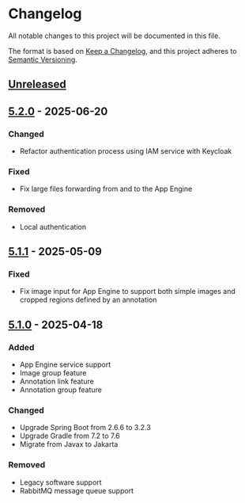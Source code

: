 # Changelog

All notable changes to this project will be documented in this file.

The format is based on [Keep a Changelog](https://keepachangelog.com/en/1.1.0/),
and this project adheres to [Semantic Versioning](https://semver.org/spec/v2.0.0.html).

## [Unreleased]

## [5.2.0] - 2025-06-20

### Changed

- Refactor authentication process using IAM service with Keycloak

### Fixed

- Fix large files forwarding from and to the App Engine

### Removed

- Local authentication

## [5.1.1] - 2025-05-09

### Fixed

- Fix image input for App Engine to support both simple images and cropped regions defined by an annotation

## [5.1.0] - 2025-04-18

### Added

- App Engine service support
- Image group feature
- Annotation link feature
- Annotation group feature

### Changed

- Upgrade Spring Boot from 2.6.6 to 3.2.3
- Upgrade Gradle from 7.2 to 7.6
- Migrate from Javax to Jakarta

### Removed

- Legacy software support
- RabbitMQ message queue support

[Unreleased]: https://github.com/cytomine/Cytomine-core/compare/5.2.0..HEAD

[5.2.0]: https://github.com/cytomine/Cytomine-core/releases/tag/5.2.0

[5.1.1]: https://github.com/cytomine/Cytomine-core/releases/tag/5.1.1

[5.1.0]: https://github.com/cytomine/Cytomine-core/releases/tag/5.1.0

